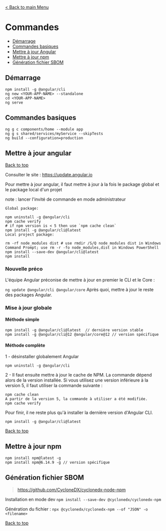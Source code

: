 [< Back to main Menu](https://github.com/gsoulie/angular-resources/blob/master/ng-sheet.md)    

# Commandes

* [Démarrage](#démarrage)    
* [Commandes basiques](#commandes-basiques)         
* [Mettre à jour Angular](#mettre-à-jour-angular)     
* [Mettre à jour npm](#mettre-à-jour-npm)
* [Génération fichier SBOM](#génération-fichier-sbom)      

## Démarrage

````
npm install -g @angular/cli
ng new <YOUR-APP-NAME> --standalone
cd <YOUR-APP-NAME>
ng serve
````
  
## Commandes basiques
````
ng g c components/home --module app
ng g s shared/services/myService --skipTests
ng build --configuration=production
````

## Mettre à jour angular
[Back to top](#angular) 

Consulter le site : https://update.angular.io

Pour mettre à jour angular, il faut mettre à jour à la fois le package global et le package local d'un projet

note : lancer l'invité de commande en mode administrateur

````
Global package:

npm uninstall -g @angular/cli
npm cache verify
# if npm version is < 5 then use `npm cache clean` 
npm install -g @angular/cli@latest
Local project package:

rm -rf node_modules dist # use rmdir /S/Q node_modules dist in Windows Command Prompt; use rm -r -fo node_modules,dist in Windows PowerShell 
npm install --save-dev @angular/cli@latest
npm install
````

### Nouvelle préco

L'équipe Angular préconise de mettre à jour en premier le CLI et le Core :

````ng update @angular/cli @angular/core````
Après quoi, mettre à jour le reste des packages Angular.

### Mise à jour globale

#### Méthode simple

````
npm install -g @angular/cli@latest  // dernière version stable
npm install -g @angular/cli@12 @angular/core@12 // version spécifique
````

#### Méthode complète

1 - désinstaller globalement Angular
````
npm uninstall -g @angular/cli
````

2 - Il faut ensuite mettre à jour le cache de NPM. La commande dépend alors de la version installée. Si vous utilisez une version inférieure à la version 5, il faut utiliser la commande suivante :
````
npm cache clean
A partir de la version 5, la commande à utiliser a été modifiée.
npm cache verify
````

Pour finir, il ne reste plus qu'à installer la dernière version d'Angular CLI.
````
npm install -g @angular/cli@latest
````

[Back to top](#commandes)

## Mettre à jour npm

````
npm install npm@latest -g
npm install npm@6.14.9 -g // version spécifique
````


## Génération fichier SBOM

> https://github.com/CycloneDX/cyclonedx-node-npm

Installation en mode dev `npm install --save-dev @cyclonedx/cyclonedx-npm`

Génération du fichier : `npx @cyclonedx/cyclonedx-npm --of "JSON" -o <filename>`

[Back to top](#commandes)

